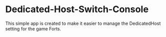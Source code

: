 # Dedicated-Host-Switch-Console
This simple app is created to make it easier to manage the DedicatedHost setting for the game Forts.
